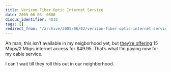 ```yaml
---
title: Verizon Fiber Optic Internet Service
date: 2005-06-03 -0800
disqus_identifier: 4010
tags: []
redirect_from: "/archive/2005/06/02/verizon-fiber-optic-internet-service.aspx/"
---
```


Ah man, this isn’t available in my neigborhood yet, but [they’re
offering](https://www22.verizon.com/FiosForHome/channels/fios/root/package.asp)
15 Mbps/2 Mbps internet access for \$49.95. That’s what I’m paying now
for my cable service.

I can’t wait till they roll this out in our neighborhood.

